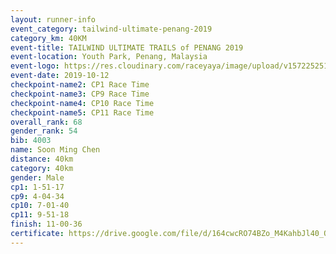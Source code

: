 ```yaml
---
layout: runner-info 
event_category: tailwind-ultimate-penang-2019 
category_km: 40KM 
event-title: TAILWIND ULTIMATE TRAILS of PENANG 2019 
event-location: Youth Park, Penang, Malaysia 
event-logo: https://res.cloudinary.com/raceyaya/image/upload/v1572252513/logo/utop-2019_h9tzys.jpg 
event-date: 2019-10-12 
checkpoint-name2: CP1 Race Time 
checkpoint-name3: CP9 Race Time 
checkpoint-name4: CP10 Race Time 
checkpoint-name5: CP11 Race Time 
overall_rank: 68
gender_rank: 54
bib: 4003
name: Soon Ming Chen
distance: 40km
category: 40km
gender: Male
cp1: 1-51-17
cp9: 4-04-34
cp10: 7-01-40
cp11: 9-51-18
finish: 11-00-36
certificate: https://drive.google.com/file/d/164cwcRO74BZo_M4KahbJl40_O60AksCh/view?usp=sharing
---
```

